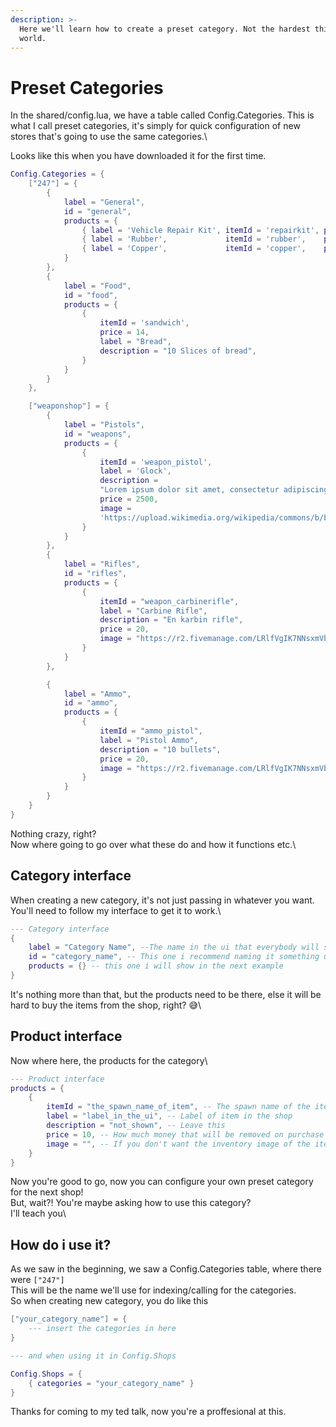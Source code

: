 ```yaml
---
description: >-
  Here we'll learn how to create a preset category. Not the hardest thing in the
  world.
---
```


# Preset Categories

In the shared/config.lua, we have a table called Config.Categories. This is what I call preset categories, it's simply for quick configuration of new stores that's going to use the same categories.\


Looks like this when you have downloaded it for the first time.

```lua
Config.Categories = {
    ["247"] = {
        {
            label = "General",
            id = "general",
            products = {
                { label = 'Vehicle Repair Kit', itemId = 'repairkit', price = 4, },
                { label = 'Rubber',             itemId = 'rubber',    price = 4, },
                { label = 'Copper',             itemId = 'copper',    price = 4, }
            }
        },
        {
            label = "Food",
            id = "food",
            products = {
                {
                    itemId = 'sandwich',
                    price = 14,
                    label = "Bread",
                    description = "10 Slices of bread",
                }
            }
        }
    },

    ["weaponshop"] = {
        {
            label = "Pistols",
            id = "weapons",
            products = {
                {
                    itemId = 'weapon_pistol',
                    label = 'Glock',
                    description =
                    "Lorem ipsum dolor sit amet, consectetur adipiscing elit, sed do eiusmod tempor incididunt ut labore et dolore magna aliqua. Ut enim ad minim veniam, quis nostrud exercitation ullamco laboris nisi ut aliquip ex ea commodo consequat. Duis aute irure dolor in reprehenderit in voluptate velit esse cillum dolore eu fugiat nulla pariatur. Excepteur sint occaecat cupidatat non proident, sunt in culpa qui officia deserunt mollit anim id est laborum.",
                    price = 2500,
                    image =
                    'https://upload.wikimedia.org/wikipedia/commons/b/b4/Glock_17_MOD_45154998_%28Transparent%29.png'
                }
            }
        },
        {
            label = "Rifles",
            id = "rifles",
            products = {
                {
                    itemId = "weapon_carbinerifle",
                    label = "Carbine Rifle",
                    description = "En karbin rifle",
                    price = 20,
                    image = "https://r2.fivemanage.com/LRlfVgIK7NNsxmVbS4FS5/images/carbine-rifle.png"
                }
            }
        },

        {
            label = "Ammo",
            id = "ammo",
            products = {
                {
                    itemId = "ammo_pistol",
                    label = "Pistol Ammo",
                    description = "10 bullets",
                    price = 20,
                    image = "https://r2.fivemanage.com/LRlfVgIK7NNsxmVbS4FS5/images/ammo-pistol.png"
                }
            }
        }
    }
}
```

Nothing crazy, right?\
Now where going to go over what these do and how it functions etc.\


## Category interface

When creating a new category, it's not just passing in whatever you want.\
You'll need to follow my interface to get it to work.\


```lua
--- Category interface
{
    label = "Category Name", --The name in the ui that everybody will see 
    id = "category_name", -- This one i recommend naming it something unique
    products = {} -- this one i will show in the next example
}
```

It's nothing more than that, but the products need to be there, else it will be hard to buy the items from the shop, right? 😅\


## Product interface

Now where here, the products for the category\


```lua
--- Product interface
products = {
    {
        itemId = "the_spawn_name_of_item", -- The spawn name of the item, like "bread", or such
        label = "label_in_the_ui", -- Label of item in the shop
        description = "not_shown", -- Leave this
        price = 10, -- How much money that will be removed on purchase of item
        image = "", -- If you don't want the inventory image of the item
    }
}
```

Now you're good to go, now you can configure your own preset category for the next shop!\
But, wait?! You're maybe asking how to use this category?\
I'll teach you\


## How do i use it?

As we saw in the beginning, we saw a Config.Categories table, where there were `["247"]`\
This will be the name we'll use for indexing/calling for the categories.\
So when creating new category, you do like this

```lua
["your_category_name"] = {
    --- insert the categories in here
}

--- and when using it in Config.Shops

Config.Shops = {
    { categories = "your_category_name" }
}
```

Thanks for coming to my ted talk, now you're a proffesional at this.&#x20;
